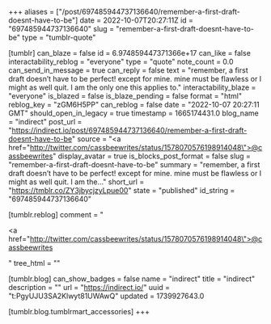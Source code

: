 +++
aliases = ["/post/697485944737136640/remember-a-first-draft-doesnt-have-to-be"]
date = 2022-10-07T20:27:11Z
id = "697485944737136640"
slug = "remember-a-first-draft-doesnt-have-to-be"
type = "tumblr-quote"

[tumblr]
can_blaze = false
id = 6.974859447371366e+17
can_like = false
interactability_reblog = "everyone"
type = "quote"
note_count = 0.0
can_send_in_message = true
can_reply = false
text = "remember, a first draft doesn’t have to be perfect! except for mine. mine must be flawless or I might as well quit. I am the only one this applies to."
interactability_blaze = "everyone"
is_blazed = false
is_blaze_pending = false
format = "html"
reblog_key = "zGM6H5PP"
can_reblog = false
date = "2022-10-07 20:27:11 GMT"
should_open_in_legacy = true
timestamp = 1665174431.0
blog_name = "indirect"
post_url = "https://indirect.io/post/697485944737136640/remember-a-first-draft-doesnt-have-to-be"
source = "<a href=\"http://twitter.com/cassbeewrites/status/1578070576198914048\">@cassbeewrites</a>"
display_avatar = true
is_blocks_post_format = false
slug = "remember-a-first-draft-doesnt-have-to-be"
summary = "remember, a first draft doesn’t have to be perfect! except for mine. mine must be flawless or I might as well quit. I am the..."
short_url = "https://tmblr.co/ZY3jbycjzyLpue00"
state = "published"
id_string = "697485944737136640"

[tumblr.reblog]
comment = "<p><a href=\"http://twitter.com/cassbeewrites/status/1578070576198914048\">@cassbeewrites</a></p>"
tree_html = ""

[tumblr.blog]
can_show_badges = false
name = "indirect"
title = "indirect"
description = ""
url = "https://indirect.io/"
uuid = "t:PgyUJU3SA2Klwyt81UWAwQ"
updated = 1739927643.0

[tumblr.blog.tumblrmart_accessories]
+++
